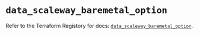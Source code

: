 # `data_scaleway_baremetal_option`

Refer to the Terraform Registory for docs: [`data_scaleway_baremetal_option`](https://registry.terraform.io/providers/scaleway/scaleway/2.39.0/docs/data-sources/baremetal_option).
